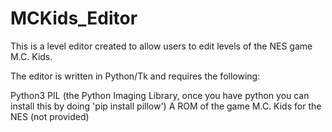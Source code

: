 # MCKids_Editor

This is a level editor created to allow users to edit levels of the NES game M.C. Kids.

The editor is written in Python/Tk and requires the following:

Python3
PIL (the Python Imaging Library, once you have python you can install this by doing 'pip install pillow')
A ROM of the game M.C. Kids for the NES (not provided)